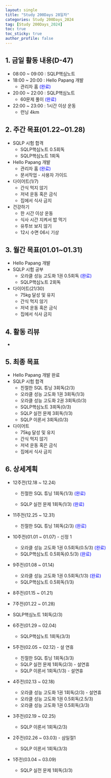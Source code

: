 ```yaml
---
layout: single
title: "Study 200Days 28일차"
categories: Study 200Days_2024
tag: [Study 200Days_2024]
toc: true
toc_sticky: true
author_profile: false
---
```


## 1. 금일 활동 내용(D-47)

* 08:00 ~ 09:00 : SQLP핵심노트
* 18:00 ~ 20:00 : Hello Papang 개발
  * 관리자 홈  <span style = "color:blue">(완료)</span>
* 20:00 ~ 22:00 : SQLP핵심노트
  * 60문제 풀이  <span style = "color:blue">(완료)</span>
* 22:00 ~ 23:00 : 1시간 이상 운동
  * 런닝 4km



##  2. 주간 목표(01.22~01.28)

* SQLP 시험 합격
  * SQLP핵심노트 0.5회독
  * SQLP핵심노트 1회독
* Hello Papang 개발
  * 관리자 홈 <span style = "color:blue">(완료)</span>
  * 문서작업 - 사용자 가이드
* 다이어트(1/7)
  * 간식 먹지 않기
  * 저녁 운동 혹은 금식
  * 집에서 식사 금지
* 건강하기
  * 한 시간 이상 운동
  * 식사 시간 지켜서 밥 먹기
  * 유투브 보지 않기
  * 12시 수면 06시 기상



## 3. 월간 목표(01.01~01.31)

* Hello Papang 개발
* SQLP 시험 공부
  * 오라클 성능 고도화 1권 0.5회독 <span style = "color:blue">(완료)</span>
  * SQLP핵심노트 2회독
* 다이어트(21/30)
  * 75kg 달성 및 유지
  * 간식 먹지 않기
  * 저녁 운동 혹은 금식
  * 집에서 식사 금지



## 4. 활동 리뷰

* 



## 5. 최종 목표

* Hello Papang 개발 완료
* SQLP 시험 합격
  * 친절한 SQL 튜닝 3회독(2/3)
  * 오라클 성능 고도화 1권 3회독(1/3)
  * 오라클 성능 고도화 2권 3회독(0/3)
  * SQLP핵심노트 3회독(0/3)
  * SQLP 실전 문제 3회독(1/3)
  * SQLP 이론서 3회독(0/3)
* 다이어트
  * 75kg 달성 및 유지
  * 간식 먹지 않기
  * 저녁 운동 혹은 금식
  * 집에서 식사 금지



## 6. 상세계획

* 12주전(12.18 ~ 12.24)
  * 친절한 SQL 튜닝 1회독(1/3) <span style = "color:blue">(완료)</span>

  * SQLP 실전 문제 1회독(1/3) <span style = "color:blue">(완료)</span>
* 11주전(12.25 ~ 12.31)
  * 친절한 SQL 튜닝 1회독(2/3) <span style = "color:blue">(완료)</span>
* 10주전(01.01 ~ 01.07) - 신정 1
  * 오라클 성능 고도화 1권 0.5회독(0.5/3) <span style = "color:blue">(완료)</span>
  * SQLP핵심노트 0.5회독(0.5/3) <span style = "color:blue">(완료)</span>
* 9주전(01.08 ~ 01.14)
  * 오라클 성능 고도화 1권 0.5회독(1/3) <span style = "color:blue">(완료)</span>
  * SQLP핵심노트 0.5회독(1/3)
* 8주전(01.15 ~ 01.21)
* 7주전(01.22 ~ 01.28)
* SQLP핵심노트 1회독(2/3)
* 6주전(01.29 ~ 02.04)
  * SQLP핵심노트 1회독(3/3)
* 5주전(02.05 ~ 02.12) - 설 연휴
  * 친절한 SQL 튜닝 1회독(3/3)
  * SQLP 실전 문제 1회독(2/3) - 설연휴
  * SQLP 이론서 1회독(1/3) - 설연휴



* 4주전(02.13 ~ 02.18)
  * 오라클 성능 고도화 1권 1회독(2/3) - 설연휴
  * 오라클 성능 고도화 1권 0.5회독(2.5/3)
  * 오라클 성능 고도화 1권 0.5회독(3/3)
* 3주전(02.19 ~ 02.25)

  * SQLP 이론서 1회독(2/3)
* 2주전(02.26 ~ 03.03) - 삼일절1

  * SQLP 이론서 1회독(3/3)
* 1주전(03.04 ~ 03.09)
  * SQLP 실전 문제 1회독(3/3)
